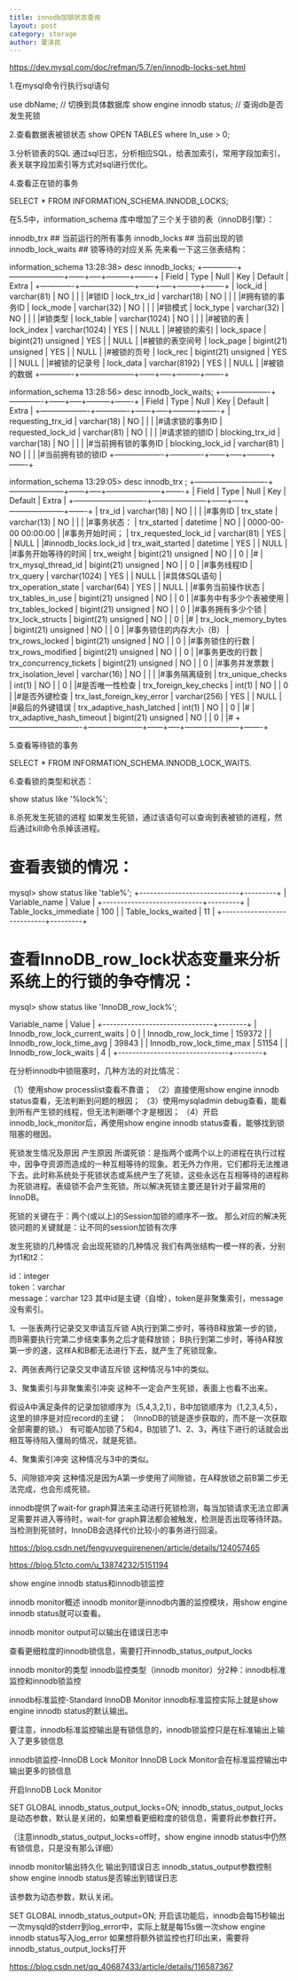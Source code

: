 ```yaml
---
title: innodb加锁状态查询
layout: post
category: storage
author: 夏泽民
---
```

https://dev.mysql.com/doc/refman/5.7/en/innodb-locks-set.html

1.在mysql命令行执行sql语句

use dbName;  // 切换到具体数据库
show engine innodb status;  // 查询db是否发生死锁

2.查看数据表被锁状态
show OPEN TABLES where In_use > 0; 
<!-- more -->
3.分析锁表的SQL 通过sql日志，分析相应SQL，给表加索引，常用字段加索引，表关联字段加索引等方式对sql进行优化。

4.查看正在锁的事务

SELECT * FROM INFORMATION_SCHEMA.INNODB_LOCKS;

在5.5中，information_schema 库中增加了三个关于锁的表（innoDB引擎）：

innodb_trx ## 当前运行的所有事务 innodb_locks ## 当前出现的锁 innodb_lock_waits ## 锁等待的对应关系 先来看一下这三张表结构：

information_schema 13:28:38> desc innodb_locks;
+————-+———————+——+—–+———+——-+
| Field       | Type                | Null | Key | Default | Extra |
+————-+———————+——+—–+———+——-+
| lock_id     | varchar(81)         | NO   |     |         |       |#锁ID
| lock_trx_id | varchar(18)         | NO   |     |         |       |#拥有锁的事务ID
| lock_mode   | varchar(32)         | NO   |     |         |       |#锁模式
| lock_type   | varchar(32)         | NO   |     |         |       |#锁类型
| lock_table  | varchar(1024)       | NO   |     |         |       |#被锁的表
| lock_index  | varchar(1024)       | YES  |     | NULL    |       |#被锁的索引
| lock_space  | bigint(21) unsigned | YES  |     | NULL    |       |#被锁的表空间号
| lock_page   | bigint(21) unsigned | YES  |     | NULL    |       |#被锁的页号
| lock_rec    | bigint(21) unsigned | YES  |     | NULL    |       |#被锁的记录号
| lock_data   | varchar(8192)       | YES  |     | NULL    |       |#被锁的数据
+————-+———————+——+—–+———+——-+

information_schema 13:28:56> desc innodb_lock_waits;
+——————-+————-+——+—–+———+——-+
| Field             | Type        | Null | Key | Default | Extra |
+——————-+————-+——+—–+———+——-+
| requesting_trx_id | varchar(18) | NO   |     |         |       |#请求锁的事务ID
| requested_lock_id | varchar(81) | NO   |     |         |       |#请求锁的锁ID
| blocking_trx_id   | varchar(18) | NO   |     |         |       |#当前拥有锁的事务ID
| blocking_lock_id  | varchar(81) | NO   |     |         |       |#当前拥有锁的锁ID
+——————-+————-+——+—–+———+——-+

information_schema 13:29:05> desc innodb_trx ;
+—————————-+———————+——+—–+———————+——-+
| Field                      | Type                | Null | Key | Default             | Extra |
+—————————-+———————+——+—–+———————+——-+
| trx_id                     | varchar(18)         | NO   |     |                     |       |#事务ID
| trx_state                  | varchar(13)         | NO   |     |                     |       |#事务状态：
| trx_started                | datetime            | NO   |     | 0000-00-00 00:00:00 |       |#事务开始时间；
| trx_requested_lock_id      | varchar(81)         | YES  |     | NULL                |       |#innodb_locks.lock_id
| trx_wait_started           | datetime            | YES  |     | NULL                |       |#事务开始等待的时间
| trx_weight                 | bigint(21) unsigned | NO   |     | 0                   |       |#
| trx_mysql_thread_id        | bigint(21) unsigned | NO   |     | 0                   |       |#事务线程ID
| trx_query                  | varchar(1024)       | YES  |     | NULL                |       |#具体SQL语句
| trx_operation_state        | varchar(64)         | YES  |     | NULL                |       |#事务当前操作状态
| trx_tables_in_use          | bigint(21) unsigned | NO   |     | 0                   |       |#事务中有多少个表被使用
| trx_tables_locked          | bigint(21) unsigned | NO   |     | 0                   |       |#事务拥有多少个锁
| trx_lock_structs           | bigint(21) unsigned | NO   |     | 0                   |       |#
| trx_lock_memory_bytes      | bigint(21) unsigned | NO   |     | 0                   |       |#事务锁住的内存大小（B）
| trx_rows_locked            | bigint(21) unsigned | NO   |     | 0                   |       |#事务锁住的行数
| trx_rows_modified          | bigint(21) unsigned | NO   |     | 0                   |       |#事务更改的行数
| trx_concurrency_tickets    | bigint(21) unsigned | NO   |     | 0                   |       |#事务并发票数
| trx_isolation_level        | varchar(16)         | NO   |     |                     |       |#事务隔离级别
| trx_unique_checks          | int(1)              | NO   |     | 0                   |       |#是否唯一性检查
| trx_foreign_key_checks     | int(1)              | NO   |     | 0                   |       |#是否外键检查
| trx_last_foreign_key_error | varchar(256)        | YES  |     | NULL                |       |#最后的外键错误
| trx_adaptive_hash_latched  | int(1)              | NO   |     | 0                   |       |#
| trx_adaptive_hash_timeout  | bigint(21) unsigned | NO   |     | 0                   |       |#
+—————————-+———————+——+—–+———————+——-+

5.查看等待锁的事务

SELECT * FROM INFORMATION_SCHEMA.INNODB_LOCK_WAITS.

6.查看锁的类型和状态：

show status like '%lock%';

8.杀死发生死锁的进程 如果发生死锁，通过该语句可以查询到表被锁的进程，然后通过kill命令杀掉该进程。

# 查看表锁的情况：
mysql> show status like 'table%';
+----------------------------+---------+
| Variable_name | Value |
+----------------------------+---------+
| Table_locks_immediate | 100 |
| Table_locks_waited | 11 |
+----------------------------+---------+
​
# 查看InnoDB_row_lock状态变量来分析系统上的行锁的争夺情况：
mysql> show status like 'InnoDB_row_lock%';

 Variable_name                 | Value  |
+-------------------------------+--------+
| Innodb_row_lock_current_waits | 0      |
| Innodb_row_lock_time          | 159372 |
| Innodb_row_lock_time_avg      | 39843  |
| Innodb_row_lock_time_max      | 51154  |
| Innodb_row_lock_waits         | 4      |
+-------------------------------+--------+

在分析innodb中锁阻塞时，几种方法的对比情况：

（1）使用show processlist查看不靠谱； （2）直接使用show engine innodb status查看，无法判断到问题的根因； （3）使用mysqladmin debug查看，能看到所有产生锁的线程，但无法判断哪个才是根因； （4）开启innodb_lock_monitor后，再使用show engine innodb status查看，能够找到锁阻塞的根因。

死锁发生情况及原因
产生原因
所谓死锁：是指两个或两个以上的进程在执行过程中，因争夺资源而造成的一种互相等待的现象。若无外力作用，它们都将无法推进下去。此时称系统处于死锁状态或系统产生了死锁，这些永远在互相等待的进程称为死锁进程。表级锁不会产生死锁。所以解决死锁主要还是针对于最常用的InnoDB。

死锁的关键在于：两个(或以上)的Session加锁的顺序不一致。 那么对应的解决死锁问题的关键就是：让不同的session加锁有次序

发生死锁的几种情况
会出现死锁的几种情况 我们有两张结构一模一样的表，分别为t1和t2：

id：integer  
token：varchar   
message：varchar
123
其中id是主键（自增），token是非聚集索引，message没有索引。

1、一张表两行记录交叉申请互斥锁
A执行到第二步时，等待B释放第一步的锁，而B需要执行完第二步结束事务之后才能释放锁； B执行到第二步时，等待A释放第一步的速，这样A和B都无法进行下去，就产生了死锁现象。

2、两张表两行记录交叉申请互斥锁
这种情况与1中的类似。

3、聚集索引与非聚集索引冲突
这种不一定会产生死锁，表面上也看不出来。

假设A中满足条件的记录加锁顺序为（5,4,3,2,1），B中加锁顺序为（1,2,3,4,5），这里的排序是对应record的主键； （InnoDB的锁是逐步获取的，而不是一次获取全部需要的锁。） 有可能A加锁了5和4，B加锁了1、2、3，再往下进行的话就会出相互等待陷入僵局的情况，就是死锁。

4、聚集索引冲突
这种情况与3中的类似。

5、间隙锁冲突
这种情况是因为A第一步使用了间隙锁，在A释放锁之前B第二步无法完成，也会形成死锁。

innodb提供了wait-for graph算法来主动进行死锁检测，每当加锁请求无法立即满足需要并进入等待时，wait-for graph算法都会被触发，检测是否出现等待环路。当检测到死锁时，InnoDB会选择代价比较小的事务进行回滚。

https://blog.csdn.net/fengyuyeguirenenen/article/details/124057465

https://blog.51cto.com/u_13874232/5151194

show engine innodb status和innodb锁监控

innodb monitor概述
innodb monitor是innodb内置的监控模块，用show engine innodb status就可以查看。

innodb monitor output可以输出在错误日志中

查看更细粒度的innodb锁信息，需要打开innodb_status_output_locks

innodb monitor的类型
innodb监控类型（innodb monitor）分2种：innodb标准监控和innodb锁监控

innodb标准监控-Standard InnoDB Monitor
innodb标准监控实际上就是show engine innodb status的默认输出。

要注意，innodb标准监控输出是有锁信息的，innodb锁监控只是在标准输出上输入了更多锁信息


innodb锁监控-InnoDB Lock Monitor
InnoDB Lock Monitor会在标准监控输出中输出更多的锁信息

开启InnoDB Lock Monitor

SET GLOBAL innodb_status_output_locks=ON;
innodb_status_output_locks是动态参数，默认是关闭的，如果想看更细粒度的锁信息，需要将此参数打开。

（注意innodb_status_output_locks=off时，show engine innodb status中仍然有锁信息，只是没有那么详细）

innodb monitor输出持久化
输出到错误日志
innodb_status_output参数控制show engine innodb status是否输出到错误日志

该参数为动态参数，默认关闭。

SET GLOBAL innodb_status_output=ON;
开启该功能后，innodb会每15秒输出一次mysqld的stderr到log_error中，实际上就是每15s做一次show engine innodb status写入log_error
如果想将额外锁监控也打印出来，需要将innodb_status_output_locks打开

https://blog.csdn.net/qq_40687433/article/details/116587367